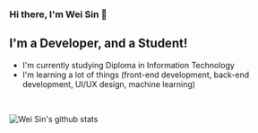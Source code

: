 ### Hi there, I'm Wei Sin 👋

## I'm a Developer, and a Student!

- I'm currently studying Diploma in Information Technology
- I'm learning a lot of things (front-end development, back-end development, UI/UX design, machine learning)

<br/>

![Wei Sin's github stats](https://github-readme-stats.vercel.app/api?username=weisintai&show_icons=true&theme=onedark&count_private=true)
